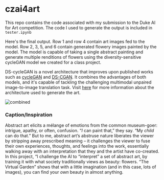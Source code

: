 # czai4art

This repo contains the code associated with my submission to the Duke AI for Art competition. The code I used to generate the output is included in `tester.ipynb`

Here's the final output. Row 1 and row 4 contain art images fed to the model. Row 2, 3, 5, and 6 contain generated flowery images painted by the model. The model is capable of taking a single abstract painting and generate multiple renditions of flowers using the diversity-sensitive cycleGAN model we created for a class project.

DS-cycleGAN is a novel architecture that improves upon published works such as [cycleGAN](https://arxiv.org/abs/1703.10593) and [DS-CGAN](https://arxiv.org/abs/1901.09024). It combines the advantages of both models, and it's capable of tackling the challenging multimodal unpaired image-to-image translation task. Visit [here](https://github.com/chriszhou0916/DS-cycleGAN) for more information about the architecture used to generate the art.

![combined](images/output/combined.png)

### Caption/Inspiration
Abstract art elicits a mélange of emotions from the common museum-goer: intrigue, apathy, or often, confusion. “_I_ can paint that,” they say. “My _child_ can do that.” But to me, abstract art’s abstruse nature liberates the viewer by stripping away prescribed meaning – it challenges the viewer to fuse their own experiences, thoughts, and feelings into the work, essentially walking away with an interpretation that they and the artist have co-created. In this project, “I challenge the AI to “interpret” a set of abstract art, by training it with what society traditionally views as beauty: flowers. “The Virtual Garden” shows that with a little imagination (and in this case, lots of images), you can find your _own_ beauty in almost anything.

